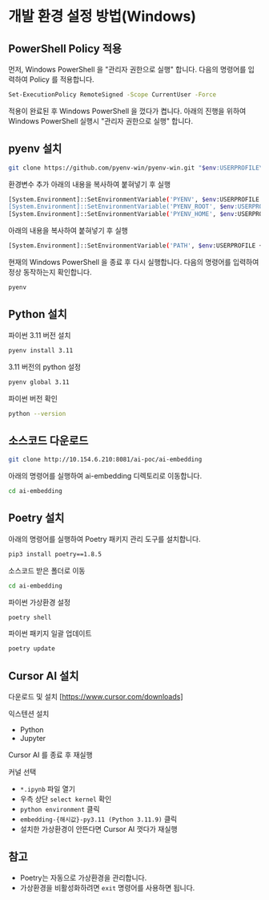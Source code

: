 # 개발 환경 설정 방법(Windows)

## PowerShell Policy 적용
먼저, Windows PowerShell 을 "관리자 권한으로 실행" 합니다.
다음의 명령어를 입력하여 Policy 를 적용합니다.

```bash
Set-ExecutionPolicy RemoteSigned -Scope CurrentUser -Force
```

적용이 완료된 후 Windows PowerShell 을 껐다가 켭니다. 아래의 진행을 위하여 Windows PowerShell 실행시 "관리자 권한으로 실행" 합니다.

## pyenv 설치
```bash
git clone https://github.com/pyenv-win/pyenv-win.git "$env:USERPROFILE\.pyenv"
```

환경변수 추가
아래의 내용을 복사하여 붙혀넣기 후 실행
```bash
[System.Environment]::SetEnvironmentVariable('PYENV', $env:USERPROFILE + "\.pyenv\pyenv-win\", "User")
[System.Environment]::SetEnvironmentVariable('PYENV_ROOT', $env:USERPROFILE + "\.pyenv\pyenv-win\", "User")
[System.Environment]::SetEnvironmentVariable('PYENV_HOME', $env:USERPROFILE + "\.pyenv\pyenv-win\", "User")
```

아래의 내용을 복사하여 붙혀넣기 후 실행
```bash
[System.Environment]::SetEnvironmentVariable('PATH', $env:USERPROFILE + "\.pyenv\pyenv-win\bin;" + $env:USERPROFILE + "\.pyenv\pyenv-win\shims;" + [System.Environment]::GetEnvironmentVariable('PATH', "User"), "User")
```

현재의 Windows PowerShell 을 종료 후 다시 실행합니다.
다음의 명령어를 입력하여 정상 동작하는지 확인합니다.
```bash
pyenv
```

## Python 설치

파이썬 3.11 버전 설치
```bash
pyenv install 3.11
```

3.11 버전의 python 설정
```bash
pyenv global 3.11
```

파이썬 버전 확인
```bash
python --version
```

## 소스코드 다운로드
```bash
git clone http://10.154.6.210:8081/ai-poc/ai-embedding
```

아래의 명령어를 실행하여 ai-embedding 디렉토리로 이동합니다.
```bash
cd ai-embedding
```

## Poetry 설치

아래의 명령어를 실행하여 Poetry 패키지 관리 도구를 설치합니다.
```bash
pip3 install poetry==1.8.5
```

소스코드 받은 폴더로 이동
```bash
cd ai-embedding
```

파이썬 가상환경 설정
```bash
poetry shell
```

파이썬 패키지 일괄 업데이트
```bash
poetry update
```

## Cursor AI 설치
다운로드 및 설치
[https://www.cursor.com/downloads]

익스텐션 설치
- Python
- Jupyter

Cursor AI 를 종료 후 재실행

커널 선택
- `*.ipynb` 파일 열기
- 우측 상단 `select kernel` 확인
- `python environment` 클릭
- `embedding-{해시값}-py3.11 (Python 3.11.9)` 클릭
- 설치한 가상환경이 안뜬다면 Cursor AI 껏다가 재실행

## 참고
- Poetry는 자동으로 가상환경을 관리합니다.
- 가상환경을 비활성화하려면 `exit` 명령어를 사용하면 됩니다.